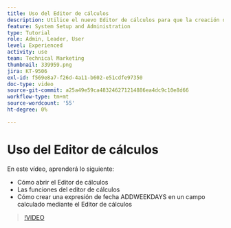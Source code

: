 ```yaml
---
title: Uso del Editor de cálculos
description: Utilice el nuevo Editor de cálculos para que la creación de campos personalizados calculados sea más sencilla que nunca.
feature: System Setup and Administration
type: Tutorial
role: Admin, Leader, User
level: Experienced
activity: use
team: Technical Marketing
thumbnail: 339959.png
jira: KT-9506
exl-id: f569e8a7-f26d-4a11-b602-e51cdfe97350
doc-type: video
source-git-commit: a25a49e59ca483246271214886ea4dc9c10e8d66
workflow-type: tm+mt
source-wordcount: '55'
ht-degree: 0%

---
```


# Uso del Editor de cálculos

En este vídeo, aprenderá lo siguiente:

* Cómo abrir el Editor de cálculos
* Las funciones del editor de cálculos
* Cómo crear una expresión de fecha ADDWEEKDAYS en un campo calculado mediante el Editor de cálculos

>[!VIDEO](https://video.tv.adobe.com/v/339959/?quality=12&learn=on)
